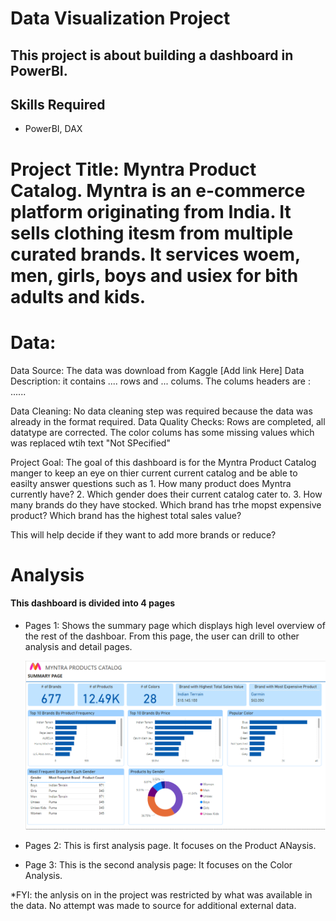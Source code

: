 # Data Visualization Project

## This project is about building a dashboard in PowerBI.

## Skills Required
- PowerBI, DAX

#  Project Title: Myntra Product Catalog. Myntra is an e-commerce platform originating from India. It sells clothing itesm from multiple curated brands. It services woem, men, girls, boys and usiex for bith adults and kids. 

# Data:
Data Source: The data was download from Kaggle [Add link Here]
Data Description: it contains .... rows and ... colums. The colums headers are :  ......

Data Cleaning: No data cleaning step was required because the data was already in the format required. 
Data Quality Checks: Rows are completed, all datatype are corrected. The color colums has some missing values which was replaced wtih text "Not SPecified"


Project Goal: The goal of this dashboard is for the Myntra Product Catalog manger to keep an eye on thier current current catalog and be able to easilty answer questions such as 1. How many product does Myntra currently have? 2. Which gender does their current catalog cater to. 3. How many brands do they have stocked. Which brand has trhe mopst expensive product? Which brand has the highest total sales value? 

This will help decide if they want to add more brands or reduce?


# Analysis

#### This dashboard is divided into 4 pages
* Pages 1: Shows the summary page which displays high level overview of the rest of the dashboar. From this page, the user can drill to other analysis and detail pages.


  ![SummaryPage](https://github.com/Kosisochi/DataAnalysisPortfolio/blob/main/Myntra%20Product%20Catalog%20Project/images/Summary%20Page.PNG)

* Pages 2: This is first analysis page. It focuses on the Product ANaysis. 

* Page 3: This is the second analysis page: It focuses on the Color Analysis.




*FYI: the anlysis on in the project was restricted by what was available in the data. No attempt was made to source for additional external data. 
